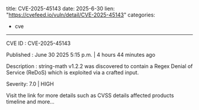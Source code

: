  
title: CVE-2025-45143
date: 2025-6-30
lien: "https://cvefeed.io/vuln/detail/CVE-2025-45143"
categories:
  - cve
---

CVE ID : CVE-2025-45143

Published :  June 30
2025
5:15 p.m. | 4 hours
44 minutes ago

Description : string-math v1.2.2 was discovered to contain a Regex Denial of Service (ReDoS) which is exploited via a crafted input.

Severity: 7.0 | HIGH

Visit the link for more details
such as CVSS details
affected products
timeline
and more...
